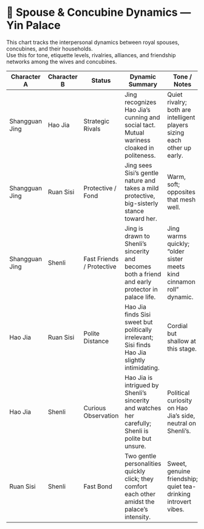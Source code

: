 # 💍 Spouse & Concubine Dynamics — Yin Palace

This chart tracks the interpersonal dynamics between royal spouses, concubines, and their households.  
Use this for tone, etiquette levels, rivalries, alliances, and friendship networks among the wives and concubines.

| Character A      | Character B     | Status                  | Dynamic Summary                                                                                   | Tone / Notes                                                                                 |
|------------------|------------------|---------------------------|----------------------------------------------------------------------------------------------------|----------------------------------------------------------------------------------------------|
| Shangguan Jing   | Hao Jia         | Strategic Rivals         | Jing recognizes Hao Jia’s cunning and social tact. Mutual wariness cloaked in politeness.         | Quiet rivalry; both are intelligent players sizing each other up early.                      |
| Shangguan Jing   | Ruan Sisi       | Protective / Fond        | Jing sees Sisi’s gentle nature and takes a mild protective, big-sisterly stance toward her.       | Warm, soft; opposites that mesh well.                                                        |
| Shangguan Jing   | Shenli          | Fast Friends / Protective | Jing is drawn to Shenli’s sincerity and becomes both a friend and early protector in palace life. | Jing warms quickly; “older sister meets kind cinnamon roll” dynamic.                         |
| Hao Jia          | Ruan Sisi       | Polite Distance          | Hao Jia finds Sisi sweet but politically irrelevant; Sisi finds Hao Jia slightly intimidating.    | Cordial but shallow at this stage.                                                           |
| Hao Jia          | Shenli          | Curious Observation      | Hao Jia is intrigued by Shenli’s sincerity and watches her carefully; Shenli is polite but unsure.| Political curiosity on Hao Jia’s side, neutral on Shenli’s.                                 |
| Ruan Sisi        | Shenli          | Fast Bond                | Two gentle personalities quickly click; they comfort each other amidst the palace’s intensity.   | Sweet, genuine friendship; quiet tea-drinking introvert vibes.                              |

